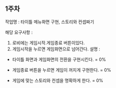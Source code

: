 ## 1주차

작업명 : 타이틀 메뉴화면 구현, 스토리와 컨셉짜기

해당 요구사항 :

1) 로비에는 게임시작.게임종료 버튼이있다.
2) 게임시작을 누르면 게임화면으로 넘어간다. 
설명 : 
- 타이틀 화면과 게임화면의 전환을 구현시킨다. = 0%

- 게임종료 버튼을 누르면 게임이 꺼지게 구현한다. = 0%

- 게임에 맞는 스토리와 컨셉을 명확하게 한다. = 0%
